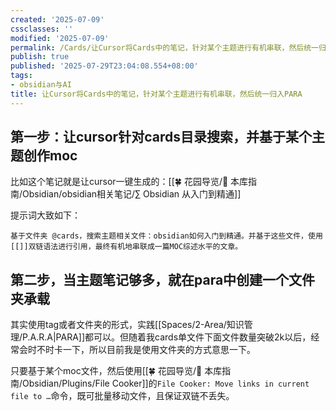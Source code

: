 ```yaml
---
created: '2025-07-09'
cssclasses: ''
modified: '2025-07-09'
permalink: /Cards/让Cursor将Cards中的笔记，针对某个主题进行有机串联，然后统一归入PARA.md
publish: true
published: '2025-07-29T23:04:08.554+08:00'
tags:
- obsidian与AI
title: 让Cursor将Cards中的笔记，针对某个主题进行有机串联，然后统一归入PARA
---
```

## 第一步：让cursor针对cards目录搜索，并基于某个主题创作moc

比如这个笔记就是让cursor一键生成的：[[🍀 花园导览/🧰 本库指南/Obsidian/obsidian相关笔记/∑ Obsidian 从入门到精通]]

提示词大致如下：
```
基于文件夹 @cards，搜索主题相关文件：obsidian如何入门到精通。并基于这些文件，使用[[]]双链语法进行引用，最终有机地串联成一篇MOC综述水平的文章。
```

## 第二步，当主题笔记够多，就在para中创建一个文件夹承载

其实使用tag或者文件夹的形式，实践[[Spaces/2-Area/知识管理/P.A.R.A\|PARA]]都可以。但随着我cards单文件下面文件数量突破2k以后，经常会时不时卡一下，所以目前我是使用文件夹的方式意思一下。

只要基于某个moc文件，然后使用[[🍀 花园导览/🧰 本库指南/Obsidian/Plugins/File Cooker]]的`File Cooker: Move links in current file to …`命令，既可批量移动文件，且保证双链不丢失。

